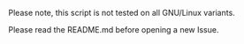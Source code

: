 Please note, this script is not tested on all GNU/Linux variants.

Please read the README.md before opening a new Issue.